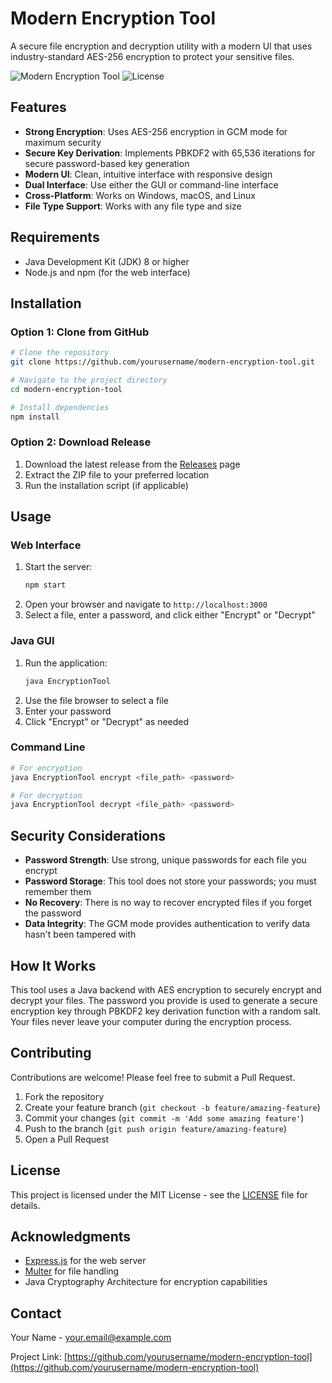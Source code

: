 # Modern Encryption Tool

A secure file encryption and decryption utility with a modern UI that uses industry-standard AES-256 encryption to protect your sensitive files.

![Modern Encryption Tool](https://img.shields.io/badge/Security-AES--256-brightgreen)
![License](https://img.shields.io/badge/License-MIT-blue)

## Features

- **Strong Encryption**: Uses AES-256 encryption in GCM mode for maximum security
- **Secure Key Derivation**: Implements PBKDF2 with 65,536 iterations for secure password-based key generation
- **Modern UI**: Clean, intuitive interface with responsive design
- **Dual Interface**: Use either the GUI or command-line interface
- **Cross-Platform**: Works on Windows, macOS, and Linux
- **File Type Support**: Works with any file type and size


## Requirements

- Java Development Kit (JDK) 8 or higher
- Node.js and npm (for the web interface)

## Installation

### Option 1: Clone from GitHub

```bash
# Clone the repository
git clone https://github.com/yourusername/modern-encryption-tool.git

# Navigate to the project directory
cd modern-encryption-tool

# Install dependencies
npm install
```

### Option 2: Download Release

1. Download the latest release from the [Releases](https://github.com/yourusername/modern-encryption-tool/releases) page
2. Extract the ZIP file to your preferred location
3. Run the installation script (if applicable)

## Usage

### Web Interface

1. Start the server:
   ```bash
   npm start
   ```
2. Open your browser and navigate to `http://localhost:3000`
3. Select a file, enter a password, and click either "Encrypt" or "Decrypt"

### Java GUI

1. Run the application:
   ```bash
   java EncryptionTool
   ```
2. Use the file browser to select a file
3. Enter your password
4. Click "Encrypt" or "Decrypt" as needed

### Command Line

```bash
# For encryption
java EncryptionTool encrypt <file_path> <password>

# For decryption
java EncryptionTool decrypt <file_path> <password>
```

## Security Considerations

- **Password Strength**: Use strong, unique passwords for each file you encrypt
- **Password Storage**: This tool does not store your passwords; you must remember them
- **No Recovery**: There is no way to recover encrypted files if you forget the password
- **Data Integrity**: The GCM mode provides authentication to verify data hasn't been tampered with

## How It Works

This tool uses a Java backend with AES encryption to securely encrypt and decrypt your files. The password you provide is used to generate a secure encryption key through PBKDF2 key derivation function with a random salt. Your files never leave your computer during the encryption process.

## Contributing

Contributions are welcome! Please feel free to submit a Pull Request.

1. Fork the repository
2. Create your feature branch (`git checkout -b feature/amazing-feature`)
3. Commit your changes (`git commit -m 'Add some amazing feature'`)
4. Push to the branch (`git push origin feature/amazing-feature`)
5. Open a Pull Request

## License

This project is licensed under the MIT License - see the [LICENSE](LICENSE) file for details.

## Acknowledgments

- [Express.js](https://expressjs.com/) for the web server
- [Multer](https://github.com/expressjs/multer) for file handling
- Java Cryptography Architecture for encryption capabilities

## Contact

Your Name - your.email@example.com

Project Link: [https://github.com/yourusername/modern-encryption-tool](https://github.com/yourusername/modern-encryption-tool)
